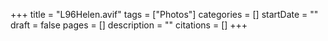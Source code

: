 +++
title = "L96Helen.avif"
tags = ["Photos"]
categories = []
startDate = ""
draft = false
pages = []
description = ""
citations = []
+++
